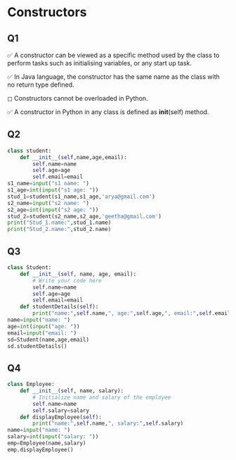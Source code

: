 # Constructors



## Q1

✅ A constructor can be viewed as a specific method used by the class to perform tasks such as initialising variables, or any start up task.

✅ In Java language, the constructor has the same name as the class with no return type defined.

◻︎ Constructors cannot be overloaded in Python.

✅ A constructor in Python in any class is defined as __init__(self) method.

## Q2


```python
class student:
	def __init__(self,name,age,email):
		self.name=name
		self.age=age
		self.email=email
s1_name=input("s1 name: ")
s1_age=int(input("s1 age: "))
stud_1=student(s1_name,s1_age,'arya@gmail.com')
s2_name=input("s2 name: ")
s2_age=int(input("s2 age: "))
stud_2=student(s2_name,s2_age,'geetha@gmail.com')
print("Stud_1.name:",stud_1.name)
print("Stud_2.name:",stud_2.name)
```

## Q3


```python
class Student:
	def __init__(self, name, age, email):
		# Write your code here
		self.name=name
		self.age=age
		self.email=email
	def studentDetails(self):
		print("name:",self.name,", age:",self.age,", email:",self.email)
name=input("name: ")
age=int(input("age: "))
email=input("email: ")
sd=Student(name,age,email)
sd.studentDetails()
```

## Q4


```python
class Employee:
	def __init__(self, name, salary):
		# Initialize name and salary of the employee
		self.name=name
		self.salary=salary
	def displayEmployee(self):
		print("name:",self.name,", salary:",self.salary)
name=input("name: ")
salary=int(input("salary: "))
emp=Employee(name,salary)
emp.displayEmployee()
```
